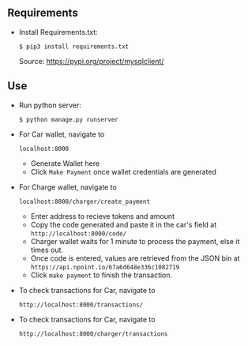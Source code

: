 ## Requirements

* Install Requirements.txt:
  ```
  $ pip3 install requirements.txt
  ```
  Source: <https://pypi.org/project/mysqlclient/>

## Use
  
* Run python server:
    ```
    $ python manage.py runserver
    ```
- For Car wallet, navigate to 
    ```
    localhost:8000
    ```
    - Generate Wallet here
    - Click `Make Payment` once wallet credentials are generated

- For Charge wallet, navigate to 
    ```
    localhost:8000/charger/create_payment
    ```
    - Enter address to recieve tokens and amount
    - Copy the code generated and paste it in the car's field at `http://localhost:8000/code/`
    - Charger wallet waits for 1 minute to process the payment, else it times out.
    - Once code is entered, values are retrieved from the JSON bin at `https://api.npoint.io/67a6d648e336c1082719`
    - Click `make payment` to finish the transaction.

- To check transactions for Car, navigate to 
    ```
    http://localhost:8000/transactions/
    ```

- To check transactions for Car, navigate to 
    ```
    http://localhost:8000/charger/transactions
    ```
